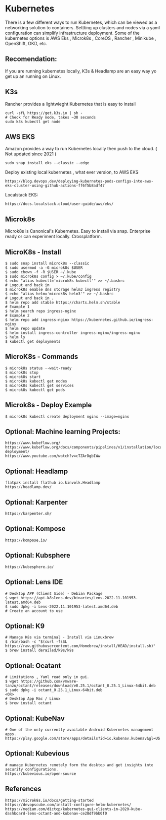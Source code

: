 Kubernetes
==========

There is a few different ways to run Kubernetes, which can be viewed as a networking solution to containers. 
Settting up clusters and nodes via a yaml configuration can simplify infrastructure deployment. Some of the 
kubernetes options is AWS Eks , Microk8s , CoreOS , Rancher , Minikube , OpenShift, OKD, etc. 

Recomendation:
--------------
If you are running kubernetes locally, K3s & Headlamp are an easy way yo get up an running on Linux.

K3s
----
Rancher provides a lightwieght Kubernetes that is easy to install

    curl -sfL https://get.k3s.io | sh - 
    # Check for Ready node, takes ~30 seconds 
    sudo k3s kubectl get node 

AWS EKS
-------
Amazon provides a way to run Kubernetes locally then push to the cloud. ( Not updated since 2021 )

    sudo snap install eks --classic --edge

Deploy existing local kubernetes , what ever version, to AWS EKS

    https://blog.devops.dev/deploying-kubernetes-pods-configs-into-aws-eks-cluster-using-github-actions-ff6f5b8adf47

Localstack EKS:

    https://docs.localstack.cloud/user-guide/aws/eks/

Microk8s
---------
Microk8s is Canonical's Kubernetes. Easy to install via snap. Enterprise ready or can experiment locally. Crossplatform. 

MicroK8s - Install
------------------
  
    $ sudo snap install microk8s --classic 
    $ sudo usermod -a -G microk8s $USER
    $ sudo chown -f -R $USER ~/.kube 
    $ sudo microk8s config > ~/.kube/config
    $ echo "alias kubectl='microk8s kubectl'" >> ~/.bashrc
    # Logout and back in
    $ microk8s enable dns storage helm3 ingress registry
    $ echo "alias helm='microk8s helm3'" >> ~/.bashrc
    # Logout and back in . 
    $ helm repo add stable https://charts.helm.sh/stable
    # Example 1
    $ helm search repo ingress-nginx
    # Example 2
    $ helm repo add ingress-nginx https://kubernetes.github.io/ingress-nginx
    $ helm repo update
    $ helm install ingress-controller ingress-nginx/ingress-nginx
    $ helm ls
    $ kubectl get deployments

MicroK8s - Commands
------------------

    $ microk8s status --wait-ready
    $ microk8s stop
    $ microk8s start
    $ microk8s kubectl get nodes
    $ microk8s kubectl get services
    $ microk8s kubectl get pods
    
Microk8s - Deploy Example
------------------------

    $ microk8s kubectl create deployment nginx --image=nginx

Optional: Machine learning Projects:
-----------------------------------

    https://www.kubeflow.org/
    https://www.kubeflow.org/docs/components/pipelines/v1/installation/localcluster-deployment/
    https://www.youtube.com/watch?v=cTZArDgbIWw

Optional: Headlamp
-------------------

    flatpak install flathub io.kinvolk.Headlamp
    https://headlamp.dev/

Optional: Karpenter
-------------------

    https://karpenter.sh/

Optional: Kompose
------------------

    https://kompose.io/

Optional: Kubsphere
--------------------

    https://kubesphere.io/

Optional: Lens IDE
------------------

    # Desktop APP (Client Side) - Debian Package
    $ wget https://api.k8slens.dev/binaries/Lens-2022.11.101953-latest.amd64.deb
    $ sudo dpkg -i Lens-2022.11.101953-latest.amd64.deb
    # Create an account to use
    
Optional: K9
------------

    # Manage K8s via terminal - Install via Linuxbrew
    $ /bin/bash -c "$(curl -fsSL https://raw.githubusercontent.com/Homebrew/install/HEAD/install.sh)"
    $ brew install derailed/k9s/k9s

Optional: Ocatant
-----------------

    # Limitations , Yaml read only in gui. 
    $ wget https://github.com/vmware-tanzu/octant/releases/download/v0.25.1/octant_0.25.1_Linux-64bit.deb
    $ sudo dpkg -i octant_0.25.1_Linux-64bit.deb
    <OR>
    # Desktop App Mac / Linux
    $ brew install octant

Optional: KubeNav
----------------

    # One of the only currently available Android Kubernetes management apps. 
    https://play.google.com/store/apps/details?id=io.kubenav.kubenav&gl=US

Optional: Kubevious
--------------------

    # manage Kubernetes remotely form the desktop and get insights into security configurations.
    https://kubevious.io/open-source


References
----------

    https://microk8s.io/docs/getting-started
    https://devopscube.com/install-configure-helm-kubernetes/
    https://medium.com/dictcp/kubernetes-gui-clients-in-2020-kube-dashboard-lens-octant-and-kubenav-ce28df9bb0f0
